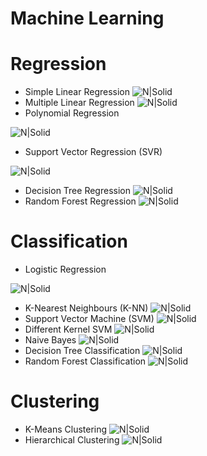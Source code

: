 # Machine Learning 



# Regression
- Simple Linear Regression 
![N|Solid](https://uc-r.github.io/public/images/analytics/regression/sq.errors-1.png)
- Multiple Linear Regression
![N|Solid](http://www.superdatascience.com/wp-content/uploads/2018/08/Regression__Classification_Multiple_Linear_Regression_2_Img1.png)
- Polynomial Regression

![N|Solid](http://www.nosimpler.me/wp-content/uploads/2017/02/poly-reg-3.png)
- Support Vector Regression (SVR)

![N|Solid](https://www.saedsayad.com/images/SVR_5.png)
- Decision Tree Regression
![N|Solid](https://slideplayer.com/slide/5904276/19/images/5/Decision+Trees+for+Regression.jpg)
- Random Forest Regression
![N|Solid](https://plot.ly/~manuelmc/95/decision-tree-and-random-forest-regression.png)
# Classification
- Logistic Regression

![N|Solid](http://strijov.com/sources/img/demoDataGen_02.png)
- K-Nearest Neighbours (K-NN)
![N|Solid](https://cdn-images-1.medium.com/max/1600/1*rmdr7RsUPOWranwOuuIl7w.png)
- Support Vector Machine (SVM)
![N|Solid](https://www.researchgate.net/publication/309361744/figure/fig3/AS:614002350620688@1523400976304/Support-vector-machine-SVM-classifier.png)
- Different Kernel SVM
![N|Solid](https://blog-c7ff.kxcdn.com/blog/wp-content/uploads/2017/02/kernel.png)
- Naive Bayes
![N|Solid](https://cdn-images-1.medium.com/max/1200/1*ZW1icngckaSkivS0hXduIQ.jpeg)
- Decision Tree Classification
![N|Solid](http://doc.perclass.com/perClass_Toolbox/guide/images/clas_sdtree_1.png)
- Random Forest Classification
![N|Solid](http://luisvalesilva.com/datasimple/images/random_forests/random_forest.png)
# Clustering
- K-Means Clustering
![N|Solid](https://upload.wikimedia.org/wikipedia/commons/e/ea/K-means_convergence.gif)
- Hierarchical Clustering
![N|Solid](https://uc-r.github.io/public/images/analytics/clustering/hierarchical/unnamed-chunk-13-1.png)


